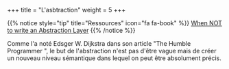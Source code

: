 +++
title = "L'asbtraction"
weight = 5
+++

{{% notice style="tip" title="Ressources" icon="fa fa-book" %}}
[When NOT to write an Abstraction Layer](https://youtu.be/tqqH_Ib_gDc)
{{% /notice %}}

Comme l'a noté Edsger W. Dijkstra dans son article "The Humble Programmer ", le but de l'abstraction n'est pas d'être vague mais de créer un nouveau niveau sémantique dans lequel on peut être absolument précis.

